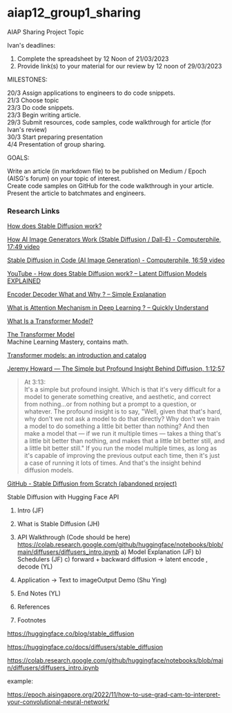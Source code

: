 # aiap12_group1_sharing
AIAP Sharing Project Topic

Ivan's deadlines:
1. Complete the spreadsheet by 12 Noon of 21/03/2023
2. Provide link(s) to your material for our review by 12 noon of 29/03/2023

MILESTONES:

20/3 Assign applications to engineers to do code snippets.\
21/3 Choose topic\
23/3 Do code snippets.\
23/3 Begin writing article.\
29/3 Submit resources, code samples, code walkthrough for article (for Ivan's review)\
30/3 Start preparing presentation\
4/4 Presentation of group sharing.


GOALS:

Write an article (in markdown file) to be published on Medium / Epoch (AISG's forum) on your topic of interest.  
Create code samples on GitHub for the code walkthrough in your article.  
Present the article to batchmates and engineers. 


### Research Links

[How does Stable Diffusion work?](https://stable-diffusion-art.com/how-stable-diffusion-work/)

[How AI Image Generators Work (Stable Diffusion / Dall-E) - Computerphile, 17:49 video](https://youtu.be/1CIpzeNxIhU)

[Stable Diffusion in Code (AI Image Generation) - Computerphile, 16:59 video](https://youtu.be/-lz30by8-sU)

[YouTube - How does Stable Diffusion work? – Latent Diffusion Models EXPLAINED](https://www.youtube.com/watch?v=J87hffSMB60)

[Encoder Decoder What and Why ? – Simple Explanation](https://inside-machinelearning.com/en/encoder-decoder-what-and-why-simple-explanation/)

[What is Attention Mechanism in Deep Learning ? – Quickly Understand](https://inside-machinelearning.com/en/attention-mechanism/)

[What Is a Transformer Model?](https://blogs.nvidia.com/blog/2022/03/25/what-is-a-transformer-model/)

[The Transformer Model](https://machinelearningmastery.com/the-transformer-model/)\
Machine Learning Mastery, contains math.

[Transformer models: an introduction and catalog](https://arxiv.org/abs/2302.07730)

[Jeremy Howard — The Simple but Profound Insight Behind Diffusion, 1:12:57](https://www.youtube.com/watch?v=HhGOGuJY1Wk)

> At 3:13:\
> It's a simple but profound insight. Which is that it's very difficult for a model to generate something creative, and aesthetic, and correct from nothing...or from nothing but a prompt to a question, or whatever. The profound insight is to say, "Well, given that that's hard, why don't we not ask a model to do that directly? Why don't we train a model to do something a little bit better than nothing? And then make a model that — if we run it multiple times — takes a thing that's a little bit better than nothing, and makes that a little bit better still, and a little bit better still." If you run the model multiple times, as long as it's capable of improving the previous output each time, then it's just a case of running it lots of times. And that's the insight behind diffusion models.

[GitHub - Stable Diffusion from Scratch (abandoned project)](https://github.com/xrsrke/stable-diffusion-from-scratch)


Stable Diffusion with Hugging Face API

1) Intro (JF)
2) What is Stable Diffusion (JH)
3) API Walkthrough (Code should be here)
	https://colab.research.google.com/github/huggingface/notebooks/blob/main/diffusers/diffusers_intro.ipynb
	a) Model Explanation (JF)
	b) Schedulers (JF)
	c) forward + backward diffusion -> latent encode , decode (YL)

4) Application -> Text to imageOutput Demo (Shu Ying)
5) End Notes (YL)
6) References
7) Footnotes

https://huggingface.co/blog/stable_diffusion

https://huggingface.co/docs/diffusers/stable_diffusion

https://colab.research.google.com/github/huggingface/notebooks/blob/main/diffusers/diffusers_intro.ipynb

example:

https://epoch.aisingapore.org/2022/11/how-to-use-grad-cam-to-interpret-your-convolutional-neural-network/

